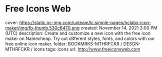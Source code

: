 # Free Icons Web

cover: https://static.nc-img.com/uxteam/lc.simple-pages/nclabs-icon-maker/img/fb-thumb.530c6470.png
created: November 14, 2021 3:00 PM (UTC)
description: Create and customize a new icon with the free icon maker on Namecheap. Try out different styles, fonts, and colors with our free online icon maker.
folder: BOOKMRKS-MTHRFCKR / DESGN-MTHRFCKR / Icons
tags: icons
url: http://www.freeiconsweb.com
